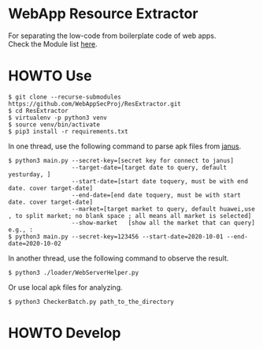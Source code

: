 # WebApp Resource Extractor

For separating the low-code from boilerplate code of web apps.  
Check the Module list [here](https://github.com/WebAppSecProj/ResExtractor/tree/master/libs/modules). 


# HOWTO Use

```
$ git clone --recurse-submodules https://github.com/WebAppSecProj/ResExtractor.git
$ cd ResExtractor
$ virtualenv -p python3 venv
$ source venv/bin/activate
$ pip3 install -r requirements.txt
```
In one thread, use the following command to parse apk files from [janus](https://www.appscan.io).
```
$ python3 main.py --secret-key=[secret key for connect to janus]
        		  --target-date=[target date to query, default yesturday, ]
        		  --start-date=[start date toquery, must be with end date. cover target-date]
        		  --end-date=[end date toquery, must be with start date. cover target-date]
        		  --market=[target market to query, default huawei,use , to split market; no blank space ; all means all market is selected]
        		  --show-market   [show all the market that can query]
e.g., :
$ python3 main.py --secret-key=123456 --start-date=2020-10-01 --end-date=2020-10-02
```

In another thread, use the following command to observe the result.
```
$ python3 ./loader/WebServerHelper.py
```

Or use local apk files for analyzing.
```
$ python3 CheckerBatch.py path_to_the_directory
```

# HOWTO Develop



